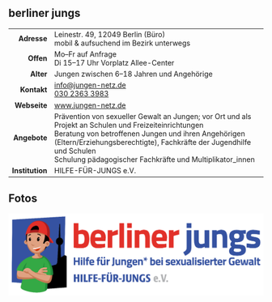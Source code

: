 ## berliner jungs

|||
-:|:-
**Adresse** |     Leinestr. 49, 12049 Berlin (Büro)<br>mobil & aufsuchend im Bezirk unterwegs
**Offen** |       Mo–Fr auf Anfrage<br>Di 15–17 Uhr Vorplatz Allee-Center
**Alter** |       Jungen zwischen 6–18 Jahren und Angehörige
**Kontakt** |     [info@jungen-netz.de](mailto:info@jungen-netz.de)<br><a href="tel:+493023633983">030 2363 3983</a>
**Webseite** |    <a target="_blank" href="https://www.jungen-netz.de">www.jungen-netz.de</a>
**Angebote** |    Prävention von sexueller Gewalt an Jungen; vor Ort und als Projekt an Schulen und Freizeiteinrichtungen <br>Beratung von betroffenen Jungen und ihren Angehörigen (Eltern/Erziehungsberechtigte), Fachkräfte der Jugendhilfe und Schulen <br>Schulung pädagogischer Fachkräfte und Multiplikator_innen</li></ul>
**Institution** | HILFE-FÜR-JUNGS e.V.

<div id="gmap"></div>
<script>window.onload = showMap('Leinestr. 49, 12049 Berlin')</script>

## Fotos

<div class="imgcontainer">
  <img src="images/berliner_jungs.png" />
</div>
